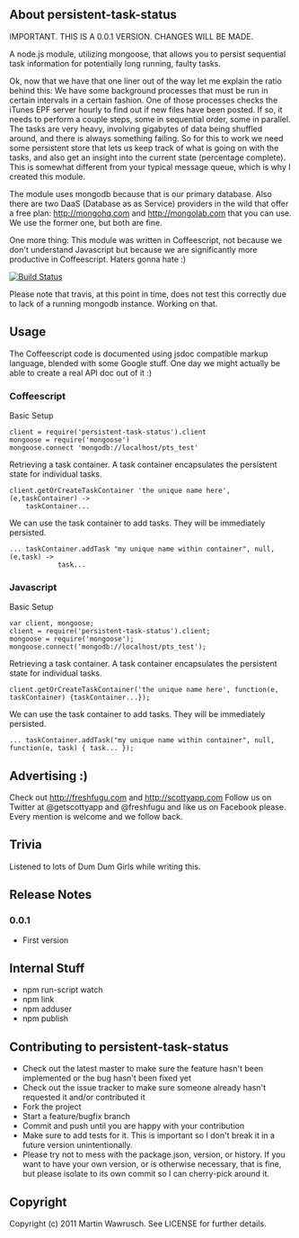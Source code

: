## About persistent-task-status

IMPORTANT. THIS IS A 0.0.1 VERSION. CHANGES WILL BE MADE.

A node.js module, utilizing mongoose, that allows you to persist sequential task information for potentially long running, faulty tasks.

Ok, now that we have that one liner out of the way let me explain the ratio behind this: We have some background processes that must be run in certain intervals in a certain fashion. One of those processes checks the iTunes EPF server hourly to find out if new files have been posted. If so, it needs to perform a couple steps, some in sequential order, some in parallel. The tasks are very heavy, involving gigabytes of data being shuffled around, and there is always something failing. So for this to work we need some persistent store that lets us keep track of what is going on with the tasks, and also get an insight into the current state (percentage complete). This is somewhat different from your typical message queue, which is why I created this module.

The module uses mongodb because that is our primary database. Also there are two DaaS (Database as as Service) providers in the wild that offer a free plan: http://mongohq.com and http://mongolab.com that you can use. We use the former one, but both are fine.

One more thing:
This module was written in Coffeescript, not because we don't understand Javascript but because we are significantly more productive in Coffeescript. Haters gonna hate :)

[![Build Status](https://secure.travis-ci.org/freshfugu/node-persistent-task-status.png])](http://travis-ci.org/freshfugu/node-persistent-task-status)

Please note that travis, at this point in time, does not test this correctly due to lack of a running mongodb instance. Working on that.

## Usage

The Coffeescript code is documented using jsdoc compatible markup language, blended with some Google stuff. One day we might actually be able to create
a real API doc out of it :)

### Coffeescript

Basic Setup

	client = require('persistent-task-status').client
	mongoose = require('mongoose')
	mongoose.connect 'mongodb://localhost/pts_test'

Retrieving a task container. A task container encapsulates the persistent
state for individual tasks.

	client.getOrCreateTaskContainer 'the unique name here', (e,taskContainer) ->
		taskContainer...

We can use the task container to add tasks. They will be immediately persisted.

	... taskContainer.addTask "my unique name within container", null, (e,task) ->
				task...
    
### Javascript

Basic Setup

	var client, mongoose;
	client = require('persistent-task-status').client;
	mongoose = require('mongoose');
	mongoose.connect('mongodb://localhost/pts_test');

Retrieving a task container. A task container encapsulates the persistent
state for individual tasks.

	client.getOrCreateTaskContainer('the unique name here', function(e, taskContainer) {taskContainer...});

We can use the task container to add tasks. They will be immediately persisted.

	... taskContainer.addTask("my unique name within container", null, function(e, task) { task... });

## Advertising :)

Check out http://freshfugu.com and http://scottyapp.com
Follow us on Twitter at @getscottyapp and @freshfugu and like us on Facebook please. Every mention is welcome and we follow back.

## Trivia

Listened to lots of Dum Dum Girls while writing this.

## Release Notes

### 0.0.1
* First version

## Internal Stuff

* npm run-script watch
* npm link
* npm adduser
* npm publish

## Contributing to persistent-task-status
 
* Check out the latest master to make sure the feature hasn't been implemented or the bug hasn't been fixed yet
* Check out the issue tracker to make sure someone already hasn't requested it and/or contributed it
* Fork the project
* Start a feature/bugfix branch
* Commit and push until you are happy with your contribution
* Make sure to add tests for it. This is important so I don't break it in a future version unintentionally.
* Please try not to mess with the package.json, version, or history. If you want to have your own version, or is otherwise necessary, that is fine, but please isolate to its own commit so I can cherry-pick around it.

## Copyright

Copyright (c) 2011 Martin Wawrusch. See LICENSE for
further details.


